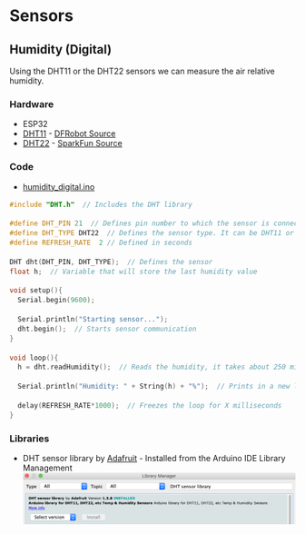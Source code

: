 # Sensors
## Humidity (Digital)

Using the DHT11 or the DHT22 sensors we can measure the air relative humidity.

### Hardware
* ESP32
* [DHT11](docs/datasheet_dht11.pdf) - [DFRobot Source](https://image.dfrobot.com/image/data/KIT0003/DHT11%20datasheet.pdf)
* [DHT22](docs/datasheet_dht22.pdf) - [SparkFun Source](https://www.sparkfun.com/datasheets/Sensors/Temperature/DHT22.pdf)

### Code
* [humidity_digital.ino](humidity_digital.ino)
```cpp
#include "DHT.h"  // Includes the DHT library

#define DHT_PIN 21  // Defines pin number to which the sensor is connected 
#define DHT_TYPE DHT22  // Defines the sensor type. It can be DHT11 or DHT22
#define REFRESH_RATE  2 // Defined in seconds

DHT dht(DHT_PIN, DHT_TYPE);  // Defines the sensor
float h;  // Variable that will store the last humidity value

void setup(){
  Serial.begin(9600);

  Serial.println("Starting sensor...");
  dht.begin();  // Starts sensor communication
}

void loop(){
  h = dht.readHumidity();  // Reads the humidity, it takes about 250 milliseconds
  
  Serial.println("Humidity: " + String(h) + "%");  // Prints in a new line the result
  
  delay(REFRESH_RATE*1000);  // Freezes the loop for X milliseconds
}
```

### Libraries
* DHT sensor library by [Adafruit](https://www.adafruit.com/) - Installed from the Arduino IDE Library Management
![dht_library](docs/dht_installation.png)